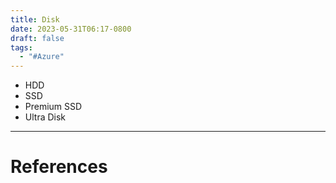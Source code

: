 ```yaml
---
title: Disk
date: 2023-05-31T06:17-0800
draft: false
tags:
  - "#Azure"
---
```

- HDD
- SSD
- Premium SSD
- Ultra Disk

---
# References
